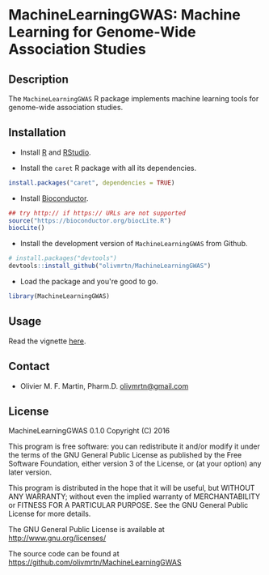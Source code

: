 # MachineLearningGWAS: Machine Learning for Genome-Wide Association Studies

## Description

The `MachineLearningGWAS` R package implements machine learning tools for genome-wide association studies.

## Installation

- Install [R](https://www.r-project.org/) and [RStudio](https://www.rstudio.com/).

- Install the `caret` R package with all its dependencies.

```R
install.packages("caret", dependencies = TRUE)
```

- Install [Bioconductor](https://bioconductor.org/).

```R
## try http:// if https:// URLs are not supported
source("https://bioconductor.org/biocLite.R")
biocLite()
```

- Install the development version of `MachineLearningGWAS` from Github.

```R
# install.packages("devtools")
devtools::install_github("olivmrtn/MachineLearningGWAS")
```

- Load the package and you're good to go.

```R
library(MachineLearningGWAS)
```

## Usage

Read the vignette [here](https://cdn.rawgit.com/olivmrtn/MachineLearningGWAS/master/inst/doc/MachineLearningGWAS.html).

## Contact

* Olivier M. F. Martin, Pharm.D.
[olivmrtn@gmail.com](mailto:olivmrtn@gmail.com)

## License

MachineLearningGWAS 0.1.0
Copyright (C) 2016

This program is free software: you can redistribute it and/or modify it under the terms of the GNU General Public License as published by the Free Software Foundation, either version 3 of the License, or (at your option) any later version.

This program is distributed in the hope that it will be useful, but WITHOUT ANY WARRANTY; without even the implied warranty of MERCHANTABILITY or FITNESS FOR A PARTICULAR PURPOSE. See the GNU General Public License for more details.

The GNU General Public License is available at http://www.gnu.org/licenses/

The source code can be found at https://github.com/olivmrtn/MachineLearningGWAS
